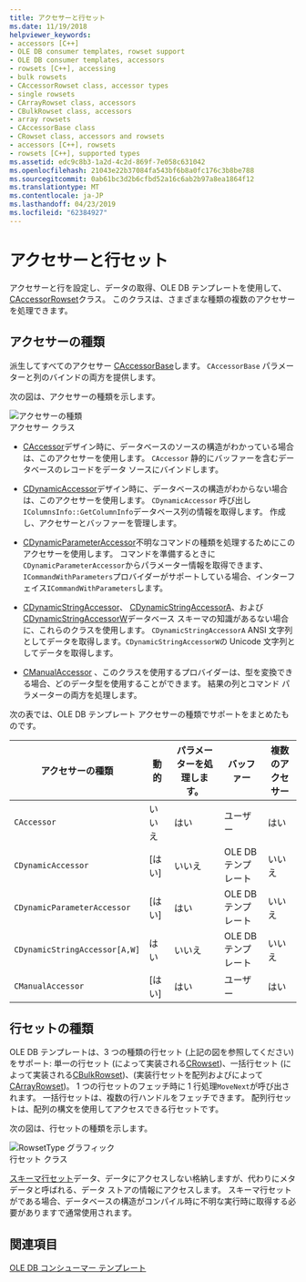 ```yaml
---
title: アクセサーと行セット
ms.date: 11/19/2018
helpviewer_keywords:
- accessors [C++]
- OLE DB consumer templates, rowset support
- OLE DB consumer templates, accessors
- rowsets [C++], accessing
- bulk rowsets
- CAccessorRowset class, accessor types
- single rowsets
- CArrayRowset class, accessors
- CBulkRowset class, accessors
- array rowsets
- CAccessorBase class
- CRowset class, accessors and rowsets
- accessors [C++], rowsets
- rowsets [C++], supported types
ms.assetid: edc9c8b3-1a2d-4c2d-869f-7e058c631042
ms.openlocfilehash: 21043e22b37084fa543bf6b8a0fc176c3b8be788
ms.sourcegitcommit: 0ab61bc3d2b6cfbd52a16c6ab2b97a8ea1864f12
ms.translationtype: MT
ms.contentlocale: ja-JP
ms.lasthandoff: 04/23/2019
ms.locfileid: "62384927"
---
```

# <a name="accessors-and-rowsets"></a>アクセサーと行セット

アクセサーと行を設定し、データの取得、OLE DB テンプレートを使用して、 [CAccessorRowset](../../data/oledb/caccessorrowset-class.md)クラス。 このクラスは、さまざまな種類の複数のアクセサーを処理できます。

## <a name="accessor-types"></a>アクセサーの種類

派生してすべてのアクセサー [CAccessorBase](../../data/oledb/caccessorbase-class.md)します。 `CAccessorBase` パラメーターと列のバインドの両方を提供します。

次の図は、アクセサーの種類を示します。

![アクセサーの種類](../../data/oledb/media/vcaccessortypes.gif "アクセサーの種類")<br/>
アクセサー クラス

- [CAccessor](../../data/oledb/caccessor-class.md)デザイン時に、データベースのソースの構造がわかっている場合は、このアクセサーを使用します。 `CAccessor` 静的にバッファーを含むデータベースのレコードをデータ ソースにバインドします。

- [CDynamicAccessor](../../data/oledb/cdynamicaccessor-class.md)デザイン時に、データベースの構造がわからない場合は、このアクセサーを使用します。 `CDynamicAccessor` 呼び出し`IColumnsInfo::GetColumnInfo`データベース列の情報を取得します。 作成し、アクセサーとバッファーを管理します。

- [CDynamicParameterAccessor](../../data/oledb/cdynamicparameteraccessor-class.md)不明なコマンドの種類を処理するためにこのアクセサーを使用します。 コマンドを準備するときに`CDynamicParameterAccessor`からパラメーター情報を取得できます、`ICommandWithParameters`プロバイダーがサポートしている場合、インターフェイス`ICommandWithParameters`します。

- [CDynamicStringAccessor](../../data/oledb/cdynamicstringaccessor-class.md)、 [CDynamicStringAccessorA](../../data/oledb/cdynamicstringaccessora-class.md)、および[CDynamicStringAccessorW](../../data/oledb/cdynamicstringaccessorw-class.md)データベース スキーマの知識があるない場合に、これらのクラスを使用します。 `CDynamicStringAccessorA` ANSI 文字列としてデータを取得します。`CDynamicStringAccessorW`の Unicode 文字列としてデータを取得します。

- [CManualAccessor](../../data/oledb/cmanualaccessor-class.md) 、このクラスを使用するプロバイダーは、型を変換できる場合、どのデータ型を使用することができます。 結果の列とコマンド パラメーターの両方を処理します。

次の表では、OLE DB テンプレート アクセサーの種類でサポートをまとめたものです。

|アクセサーの種類|動的|パラメーターを処理します。|バッファー|複数のアクセサー|
|-------------------|-------------|--------------------|------------|------------------------|
|`CAccessor`|いいえ|はい|ユーザー|はい|
|`CDynamicAccessor`|[はい]|いいえ|OLE DB テンプレート|いいえ|
|`CDynamicParameterAccessor`|[はい]|はい|OLE DB テンプレート|いいえ|
|`CDynamicStringAccessor[A,W]`|はい|いいえ|OLE DB テンプレート|いいえ|
|`CManualAccessor`|[はい]|はい|ユーザー|はい|

## <a name="rowset-types"></a>行セットの種類

OLE DB テンプレートは、3 つの種類の行セット (上記の図を参照してください) をサポート: 単一の行セット (によって実装される[CRowset](../../data/oledb/crowset-class.md))、一括行セット (によって実装される[CBulkRowset](../../data/oledb/cbulkrowset-class.md))、(実装行セットを配列およびによって[CArrayRowset](../../data/oledb/carrayrowset-class.md))。 1 つの行セットのフェッチ時に 1 行処理`MoveNext`が呼び出されます。 一括行セットは、複数の行ハンドルをフェッチできます。 配列行セットは、配列の構文を使用してアクセスできる行セットです。

次の図は、行セットの種類を示します。

![RowsetType グラフィック](../../data/oledb/media/vcrowsettypes.gif "RowsetType グラフィック")<br/>
行セット クラス

[スキーマ行セット](../../data/oledb/obtaining-metadata-with-schema-rowsets.md)データ、データにアクセスしない格納しますが、代わりにメタデータと呼ばれる、データ ストアの情報にアクセスします。 スキーマ行セットがである場合、データベースの構造がコンパイル時に不明な実行時に取得する必要がありますで通常使用されます。

## <a name="see-also"></a>関連項目

[OLE DB コンシューマー テンプレート](../../data/oledb/ole-db-consumer-templates-cpp.md)